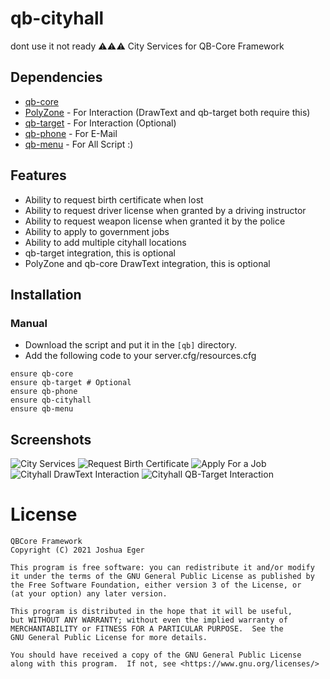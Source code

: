 # qb-cityhall
dont use it not ready ⚠️⚠️⚠️
City Services for QB-Core Framework

## Dependencies
- [qb-core](https://github.com/qbcore-framework/qb-core)
- [PolyZone](https://github.com/mkafrin/PolyZone) - For Interaction (DrawText and qb-target both require this)
- [qb-target](https://github.com/BerkieBb/qb-target) - For Interaction (Optional)
- [qb-phone](https://github.com/qbcore-framework/qb-phone) - For E-Mail
- [qb-menu](https://github.com/qbcore-framework/qb-menu) - For All Script :)

## Features
- Ability to request birth certificate when lost
- Ability to request driver license when granted by a driving instructor
- Ability to request weapon license when granted it by the police
- Ability to apply to government jobs
- Ability to add multiple cityhall locations
- qb-target integration, this is optional
- PolyZone and qb-core DrawText integration, this is optional

## Installation
### Manual
- Download the script and put it in the `[qb]` directory.
- Add the following code to your server.cfg/resources.cfg
```
ensure qb-core
ensure qb-target # Optional
ensure qb-phone
ensure qb-cityhall
ensure qb-menu
```

## Screenshots
![City Services](https://user-images.githubusercontent.com/89742984/212379425-3b590441-5554-4c04-9358-c0aeff47990f.png)
![Request Birth Certificate](https://user-images.githubusercontent.com/89742984/212379601-3699461e-8d41-4792-97a4-a07a0f4229f2.png)
![Apply For a Job](https://user-images.githubusercontent.com/89742984/212379637-a654a4ee-c1b9-4bd2-8a53-3815b64925f8.png)
![Cityhall DrawText Interaction](https://user-images.githubusercontent.com/89742984/212379708-22564951-da00-4ab1-9ef3-96ee2db01fe8.png)
![Cityhall QB-Target Interaction](https://user-images.githubusercontent.com/89742984/212379725-4b7612f1-626a-4ec8-8954-939417cdb16d.png)

# License

    QBCore Framework
    Copyright (C) 2021 Joshua Eger

    This program is free software: you can redistribute it and/or modify
    it under the terms of the GNU General Public License as published by
    the Free Software Foundation, either version 3 of the License, or
    (at your option) any later version.

    This program is distributed in the hope that it will be useful,
    but WITHOUT ANY WARRANTY; without even the implied warranty of
    MERCHANTABILITY or FITNESS FOR A PARTICULAR PURPOSE.  See the
    GNU General Public License for more details.

    You should have received a copy of the GNU General Public License
    along with this program.  If not, see <https://www.gnu.org/licenses/>

